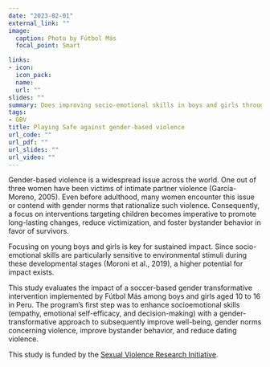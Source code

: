 ```yaml
---
date: "2023-02-01"
external_link: ""
image:
  caption: Photo by Fútbol Más
  focal_point: Smart

links:
- icon: 
  icon_pack: 
  name: 
  url: ""
slides: ""
summary: Does improving socio-emotional skills in boys and girls through soccer reduce adverse gender norms and gender-based violence?
tags:
- GBV
title: Playing Safe against gender-based violence
url_code: ""
url_pdf: ""
url_slides: ""
url_video: ""
---
```


Gender-based violence is a widespread issue across the world. One out of three women have been victims of intimate partner violence (García-Moreno, 2005). Even before adulthood, many women encounter this issue or contend with gender norms that rationalize such violence. Consequently, a focus on interventions targeting children becomes imperative to promote long-lasting changes, reduce victimization, and foster bystander behavior in favor of survivors.

Focusing on young boys and girls is key for sustained impact. Since socio-emotional skills are particularly sensitive to environmental stimuli during these developmental stages (Moroni et al., 2019), a higher potential for impact exists.

This study evaluates the impact of a soccer-based gender transformative intervention implemented by Fútbol Más among boys and girls aged 10 to 16 in Peru. The program’s first step was to enhance socioemotional skills (empathy, emotional self-efficacy, and decision-making) with a gender-transformative approach to subsequently improve well-being, gender norms concerning violence, improve bystander behavior, and reduce dating violence. 

This study is funded by the [Sexual Violence Research Initiative](https://svri.org/what-we-do/research-support/svri-research-grant-2023).